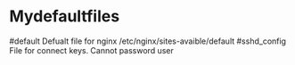 # Mydefaultfiles
#default Defualt file for nginx /etc/nginx/sites-avaible/default 
#sshd_config   File for connect keys. Cannot password user

